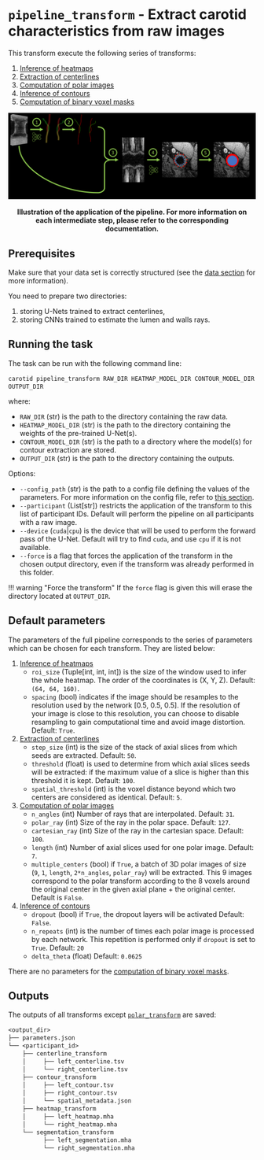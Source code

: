 # `pipeline_transform` - Extract carotid characteristics from raw images

This transform execute the following series of transforms:

1. [Inference of heatmaps](./Heatmap.md)
2. [Extraction of centerlines](./Centerline.md)
3. [Computation of polar images](./Polar.md)
4. [Inference of contours](./Contour.md)
5. [Computation of binary voxel masks](./Segmentation.md)

![Illustration of pipeline_transform](../images/pipeline_transform.png)
<p style="text-align: center;"><b>Illustration of the application of the pipeline. For more information
on each intermediate step, please refer to the corresponding documentation. </b></p>

## Prerequisites

Make sure that your data set is correctly structured (see the [data section](../Environment/Data.md) for more information).

You need to prepare two directories:

1. storing U-Nets trained to extract centerlines,
2. storing CNNs trained to estimate the lumen and walls rays.

## Running the task

The task can be run with the following command line:
```
carotid pipeline_transform RAW_DIR HEATMAP_MODEL_DIR CONTOUR_MODEL_DIR OUTPUT_DIR
```
where:

- `RAW_DIR` (str) is the path to the directory containing the raw data.
- `HEATMAP_MODEL_DIR` (str) is the path to the directory containing the weights of the pre-trained U-Net(s).
- `CONTOUR_MODEL_DIR` (str) is the path to a directory where the model(s) for contour extraction are stored.
- `OUTPUT_DIR` (str) is the path to the directory containing the outputs.

Options:

- `--config_path` (str) is the path to a config file defining the values of the parameters.
For more information on the config file, refer to [this section](../Environment/Configuration.md).
- `--participant` (List[str]) restricts the application of the transform to this list of participant IDs. 
Default will perform the pipeline on all participants with a raw image.
- `--device` (`cuda`|`cpu`) is the device that will be used to perform the forward pass of the U-Net.
Default will try to find `cuda`, and use `cpu` if it is not available.
- `--force` is a flag that forces the application of the transform in the chosen output directory,
even if the transform was already performed in this folder.

!!! warning "Force the transform"
    If the `force` flag is given this will erase the directory located at `OUTPUT_DIR`.

## Default parameters

The parameters of the full pipeline corresponds to the series of parameters
which can be chosen for each transform. They are listed below:

1. [Inference of heatmaps](./Heatmap.md)
     - `roi_size` (Tuple[int, int, int]) is the size of the window used to infer the whole heatmap. The order of the coordinates is (X, Y, Z). 
     Default: `(64, 64, 160)`. 
     - `spacing` (bool) indicates if the image should be resamples to the resolution used by the network [0.5, 0.5, 0.5]. If the resolution of your image
     is close to this resolution, you can choose to disable resampling to gain computational time and avoid image distortion. Default: `True`.
2. [Extraction of centerlines](./Centerline.md)
     - `step_size` (int) is the size of the stack of axial slices from which seeds are extracted. Default: `50`.
     - `threshold` (float) is used to determine from which axial slices seeds will be extracted: if the maximum value of
     a slice is higher than this threshold it is kept. Default: `100`.
     - `spatial_threshold` (int) is the voxel distance beyond which two centers are considered as identical. Default: `5`.
3. [Computation of polar images](./Polar.md)
     - `n_angles` (int) Number of rays that are interpolated. Default: `31`.
     - `polar_ray` (int) Size of the ray in the polar space. Default: `127`. 
     - `cartesian_ray` (int) Size of the ray in the cartesian space. Default: `100`.
     - `length` (int) Number of axial slices used for one polar image. Default: `7`.
     - `multiple_centers` (bool) if `True`, a batch of 3D polar images of size (`9`, `1`, <code>length</code>, `2*n_angles`, <code>polar_ray</code>) will be extracted.
     This 9 images correspond to the polar transform according to the 8 voxels around the original center in the given axial plane + the
     original center. Default is `False`.
4. [Inference of contours](./Contour.md)
     - `dropout` (bool) if `True`, the dropout layers will be activated Default: `False`.
     - `n_repeats` (int) is the number of times each polar image is processed by each network.
     This repetition is performed only if `dropout` is set to `True`. Default: `20`
     - `delta_theta` (float) Default: `0.0625`

There are no parameters for the [computation of binary voxel masks](./Segmentation.md).

## Outputs

The outputs of all transforms except [`polar_transform`](./Polar.md) are saved:

```console
<output_dir>
├── parameters.json
└── <participant_id>
    ├── centerline_transform
    │     ├── left_centerline.tsv
    │     └── right_centerline.tsv
    ├── contour_transform
    │     ├── left_contour.tsv
    │     ├── right_contour.tsv
    │     └── spatial_metadata.json
    ├── heatmap_transform
    │     ├── left_heatmap.mha
    │     └── right_heatmap.mha
    └── segmentation_transform
          ├── left_segmentation.mha
          └── right_segmentation.mha
```